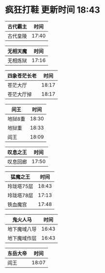# 疯狂打鞋 更新时间 18:43

| 古代霸主   | 时间    |
|--------|-------|
| 古代皇陵 | 17:40 |

| 无相天魔   | 时间    |
|--------|-------|
| 无相炼狱 | 17:16 |

| 四象苍茫长老   | 时间    |
|--------|-------|
| 苍茫大厅 | 18:17 |
| 苍茫大厅掉 | 18:17 |

| 间王   | 时间    |
|--------|-------|
| 地狱8重 | 18:30 |
| 地狱重 | 18:33 |
| 阎王 | 18:09 |

| 叹息之王   | 时间    |
|--------|-------|
| 叹息回廊 | 17:50 |

| 猛魔之王   | 时间    |
|--------|-------|
| 玲珑塔75层 | 18:43 |
| 玲珑塔78层 | 17:13 |
| 铁血魔宫 | 17:48 |

| 鬼火人马   | 时间    |
|--------|-------|
| 地下魔域八导 | 16:43 |
| 地下魔域作层 | 16:43 |

| 东岳大帝   | 时间    |
|--------|-------|
| 阎王 | 18:07 |